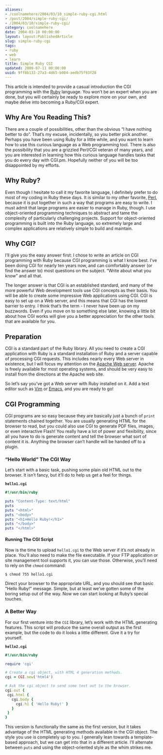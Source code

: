 ```yaml
---
aliases:
- /coolnamehere/2004/03/10_simple-ruby-cgi.html
- /post/2004/simple-ruby-cgi/
- /2004/03/10/simple-ruby-cgi/
category: coolnamehere
date: 2004-03-10 00:00:00
layout: layout:PublishedArticle
slug: simple-ruby-cgi
tags:
- ruby
- web
- learn
title: Simple Ruby CGI
updated: 2009-07-11 00:00:00
uuid: 9ff8b133-27a3-4d65-b004-aedb75f93f28
---
```


This article is intended to provide a casual introduction the CGI
programming with the [Ruby](/tags/ruby/) language. You won’t be an
expert when you are done, but you will certainly be ready to explore
more on your own, and maybe delve into becoming a Ruby/CGI expert.

## Why Are You Reading This?

There are a couple of possibilities, other than the obvious “I have
nothing better to do”. That’s my excuse, incidentally, so you better
pick another. Perhaps you have been using Ruby for a little while, and
you want to learn how to use this curious language as a Web programming
tool. There is also the possibility that you are a grizzled Perl/CGI
veteran of many years, and you are interested in learning how this
curious language handles tasks that you do every day with CGI.pm.
Hopefully neither of you will be too disappointed by my efforts.

## Why Ruby?

Even though I hesitate to call it my favorite language, I definitely
prefer to do most of my coding in Ruby these days. It is similar to my
other favorite, [Perl](/tags/perl/), because it is put together in such
a way that programs are easy to write. I must admit that large programs
are easier to manage in Ruby, though. I use object-oriented programming
techniques to abstract and tame the complexity of particularly
challenging projects. Support for object-oriented programming is built
into the Ruby language, so extremely large and complex applications are
relatively simple to build and maintain.

## Why CGI?

I’ll give you the easy answer first: I chose to write an article on CGI
programming with Ruby because CGI programming is what I know best. I’ve
been doing CGI for nearly ten years now, and can comfortably answer (or
find the answer to) most questions on the subject. “Write about what you
know” and all that.

The longer answer is that CGI is an established standard, and many of
the more powerful Web development tools use CGI concepts as their basis.
You will be able to create some impressive Web applications using CGI.
CGI is easy to set up on a Web server, and this means that CGI has the
lowest barrier to entry. I think that’s the term - I never have been up
on my buzzwords. Even if you move on to something else later, knowing a
little bit about how CGI works will give you a better appreciation for
the other tools that are available for you.

## Preparation

CGI is a standard part of the Ruby library. All you need to create a CGI
application with Ruby is a standard installation of Ruby and a server
capable of processing CGI requests. This includes nearly every Web
server in existence, but I will focus my attention on the [Apache Web
server](http://httpd.apache.org/). Apache is freely available for most
operating systems, and should be very easy to install from the
directions at the Apache web site.

So let’s say you’ve got a Web server with Ruby installed on it. Add a
text editor such as [Vim](/tags/perl/) or [Emacs](/tags/emacs/), and you
are ready to go!

## CGI Programming

CGI programs are so easy because they are basically just a bunch of
`print` statements chained together. You are usually generating HTML for
the browser to read, but you could also use CGI to generate PDF files,
images, or even interactive Flash! You really have a lot of power and
flexibility, since all you have to do is generate content and tell the
browser what sort of content it is. Anything the browser can’t handle
will be handed off to a plugin.

### “Hello World” The CGI Way

Let’s start with a basic task, pushing some plain old HTML out to the
browser. It isn’t fancy, but it’ll do to help us get a feel for things.

**`hello1.cgi`**

```ruby
#!/usr/bin/ruby

puts "Content-Type: text/html"
puts
puts "<html>"
puts "<body>"
puts "<h1>Hello Ruby!</h1>"
puts "</body>"
puts "</html>"
```

#### Running The CGI Script

Now is the time to upload `hello1.cgi` to the Web server if it’s not
already in place. You’ll also need to make the file executable. If your
FTP application or site management tool supports it, you can use those.
Otherwise, you’ll need to rely on the `chmod` command:

    $ chmod 755 hello1.cgi

Direct your browser to the appropriate URL, and you should see that
basic "Hello Ruby!" message. Simple, but at least we’ve gotten some
of the boring setup out of the way. Now we can start looking at Ruby’s
special touches.

### A Better Way

For our first venture into the `CGI` library, let’s work with the HTML
generating features. This script will produce the same overall output as
the first example, but the code to do it looks a little different. Give
it a try for yourself.

**`hello2.cgi`**

```ruby
#!/usr/bin/ruby

require 'cgi'

# Create a cgi object, with HTML 4 generation methods.
cgi = CGI.new('html4')

# Ask the cgi object to send some text out to the browser.
cgi.out {
 cgi.html {
   cgi.body {
     cgi.h1 { 'Hello Ruby!' }
   }
 }
}
```

This version is functionally the same as the first version, but it takes
advantage of the HTML generating methods available in the CGI object.
The style you use is completely up to you. I generally lean towards a
template-based approach, but we can get into that in a different
article. I’ll alternate between `puts` and using the object-oriented
style as the whim strikes me.